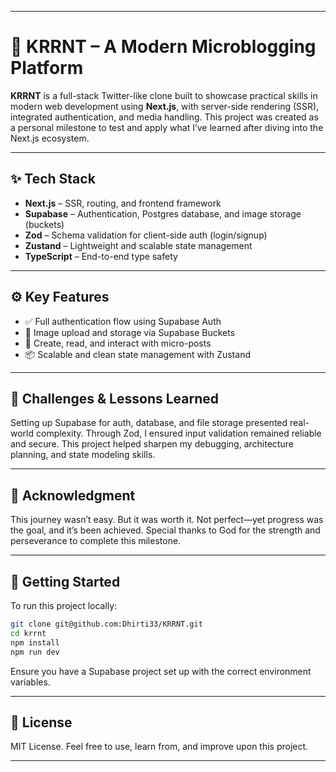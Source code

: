 
---

# 🚀 KRRNT – A Modern Microblogging Platform

**KRRNT** is a full-stack Twitter-like clone built to showcase practical skills in modern web development using **Next.js**, with server-side rendering (SSR), integrated authentication, and media handling. This project was created as a personal milestone to test and apply what I’ve learned after diving into the Next.js ecosystem.

---

## ✨ Tech Stack

* **Next.js** – SSR, routing, and frontend framework
* **Supabase** – Authentication, Postgres database, and image storage (buckets)
* **Zod** – Schema validation for client-side auth (login/signup)
* **Zustand** – Lightweight and scalable state management
* **TypeScript** – End-to-end type safety

---

## ⚙️ Key Features

* ✅ Full authentication flow using Supabase Auth
* 📸 Image upload and storage via Supabase Buckets
* 📝 Create, read, and interact with micro-posts
* 📦 Scalable and clean state management with Zustand

---

## 🚧 Challenges & Lessons Learned

Setting up Supabase for auth, database, and file storage presented real-world complexity. Through Zod, I ensured input validation remained reliable and secure. This project helped sharpen my debugging, architecture planning, and state modeling skills.

---

## 🙏 Acknowledgment

This journey wasn’t easy. But it was worth it. Not perfect—yet progress was the goal, and it’s been achieved. Special thanks to God for the strength and perseverance to complete this milestone.

---

## 📌 Getting Started

To run this project locally:

```bash
git clone git@github.com:Dhirti33/KRRNT.git
cd krrnt
npm install
npm run dev
```

Ensure you have a Supabase project set up with the correct environment variables.

---

## 📎 License

MIT License. Feel free to use, learn from, and improve upon this project.

---